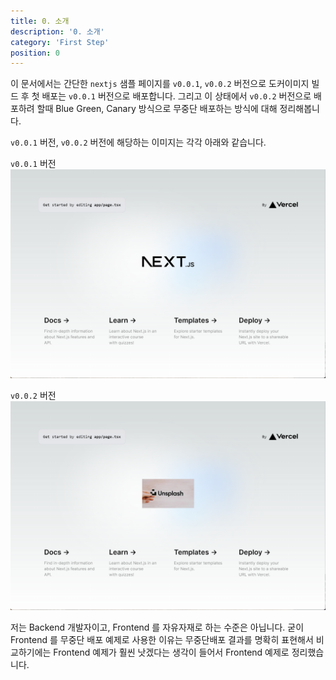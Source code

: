 ```yaml
---
title: 0. 소개
description: '0. 소개'
category: 'First Step'
position: 0
---
```


이 문서에서는 간단한 `nextjs` 샘플 페이지를 `v0.0.1`, `v0.0.2` 버전으로 도커이미지 빌드 후 첫 배포는 `v0.0.1` 버전으로 배포합니다. 그리고 이 상태에서 `v0.0.2` 버전으로 배포하려 할때 Blue Green, Canary 방식으로 무중단 배포하는 방식에 대해 정리해봅니다.<br>

`v0.0.1` 버전, `v0.0.2` 버전에 해당하는 이미지는 각각 아래와 같습니다.<br>

`v0.0.1` 버전
<img src="./img/BEFORE.png"/>
<br>

`v0.0.2` 버전
<img src="./img/AFTER.png"/>
<br>

저는 Backend 개발자이고, Frontend 를 자유자재로 하는 수준은 아닙니다. 굳이 Frontend 를 무중단 배포 예제로 사용한 이유는 무중단배포 결과를 명확히 표현해서 비교하기에는 Frontend 예제가 훨씬 낫겠다는 생각이 들어서 Frontend 예제로 정리했습니다.<br>
<br>

